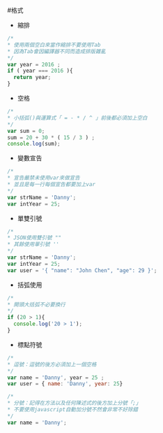 #格式
- 縮排

```javascript
/*
* 使用兩個空白來當作縮排不要使用Tab
* 因為Tab會因編譯器不同而造成排版雜亂
*/
var year = 2016 ;
if ( year === 2016 ){
  return year;
}
```
- 空格

```javascript
/*
* 小括弧()與運算式「 = - * / ^ 」前後都必須加上空白
*/
var sum = 0;
sum = 20 + 30 * ( 15 / 3 ) ; 
console.log(sum);
```

- 變數宣告

```javascript
/*
* 宣告嚴禁未使用var來做宣告
* 並且是每一行每個宣告都要加上var
*/
var strName = 'Danny';
var intYear = 25;
```
- 單雙引號

```javascript
/*
* JSON使用雙引號 ""
* 其餘使用單引號 ''
*/
var strName = 'Danny';
var intYear = 25;
var user = '{ "name": "John Chen", "age": 29 }';
```
- 括弧使用

```javascript
/*
* 開頭大括弧不必要換行
*/
if (20 > 1){
  console.log('20 > 1');
}
```
- 標點符號

```javascript
/*
* 逗號：逗號的後方必須加上一個空格
*/
var name = 'Danny', year = 25 ;
var user = { name: 'Danny', year: 25}

/*
* 分號：記得在方法以及任何陳述式的後方加上分號「;」
* 不要使用javascript自動加分號不然會非常不好除錯
*/
var name = 'Danny';
```

